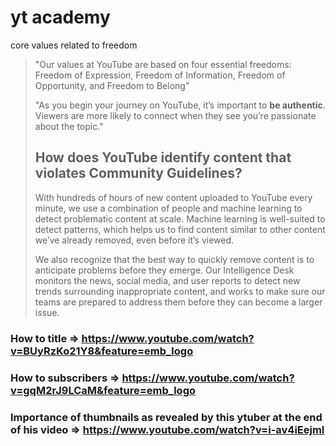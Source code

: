 # yt academy

core values related to freedom

> "Our values at YouTube are based on four essential freedoms: Freedom of Expression, Freedom of Information, Freedom of Opportunity, and Freedom to Belong"
>
> "As you begin your journey on YouTube, it’s important to **be authentic**. Viewers are more likely to connect when they see you’re passionate about the topic."
>
> ## How does YouTube identify content that violates Community Guidelines?
>
> With hundreds of hours of new content uploaded to YouTube every minute, we use a combination of people and machine learning to detect problematic content at scale. Machine learning is well-suited to detect patterns, which helps us to find content similar to other content we’ve already removed, even before it’s viewed.
>
> We also recognize that the best way to quickly remove content is to anticipate problems before they emerge. Our Intelligence Desk monitors the news, social media, and user reports to detect new trends surrounding inappropriate content, and works to make sure our teams are prepared to address them before they can become a larger issue.

### How to title => https://www.youtube.com/watch?v=BUyRzKo21Y8&feature=emb_logo

### How to subscribers => https://www.youtube.com/watch?v=gqM2rJ9LCaM&feature=emb_logo

### Importance of thumbnails as revealed by this ytuber at the end of his video => https://www.youtube.com/watch?v=i-av4iEejmI

